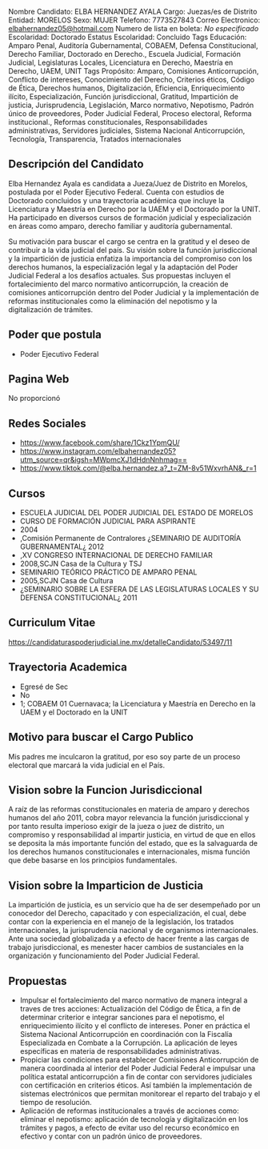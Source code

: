 Nombre Candidato: ELBA HERNANDEZ AYALA
Cargo: Juezas/es de Distrito
Entidad: MORELOS
Sexo: MUJER
Telefono: 7773527843
Correo Electronico: elbahernandez05@hotmail.com
Numero de lista en boleta: *No especificado*
Escolaridad: Doctorado
Estatus Escolaridad: Concluido
Tags Educación: Amparo Penal, Auditoría Gubernamental, COBAEM, Defensa Constitucional, Derecho Familiar, Doctorado en Derecho., Escuela Judicial, Formación Judicial, Legislaturas Locales, Licenciatura en Derecho, Maestría en Derecho, UAEM, UNIT
Tags Propósito: Amparo, Comisiones Anticorrupción, Conflicto de intereses, Conocimiento del Derecho, Criterios éticos, Código de Ética, Derechos humanos, Digitalización, Eficiencia, Enriquecimiento ilícito, Especialización, Función jurisdiccional, Gratitud, Impartición de justicia, Jurisprudencia, Legislación, Marco normativo, Nepotismo, Padrón único de proveedores, Poder Judicial Federal, Proceso electoral, Reforma institucional., Reformas constitucionales, Responsabilidades administrativas, Servidores judiciales, Sistema Nacional Anticorrupción, Tecnología, Transparencia, Tratados internacionales


## Descripción del Candidato 

Elba Hernandez Ayala es candidata a Jueza/Juez de Distrito en Morelos, postulada por el Poder Ejecutivo Federal. Cuenta con estudios de Doctorado concluidos y una trayectoria académica que incluye la Licenciatura y Maestría en Derecho por la UAEM y el Doctorado por la UNIT. Ha participado en diversos cursos de formación judicial y especialización en áreas como amparo, derecho familiar y auditoría gubernamental. 

Su motivación para buscar el cargo se centra en la gratitud y el deseo de contribuir a la vida judicial del país.  Su visión sobre la función jurisdiccional y la impartición de justicia enfatiza la importancia del compromiso con los derechos humanos, la especialización legal y la adaptación del Poder Judicial Federal a los desafíos actuales. Sus propuestas incluyen el fortalecimiento del marco normativo anticorrupción, la creación de comisiones anticorrupción dentro del Poder Judicial y la implementación de reformas institucionales como la eliminación del nepotismo y la digitalización de trámites.


## Poder que postula

- Poder Ejecutivo Federal


## Pagina Web

No proporcionó


## Redes Sociales

- https://www.facebook.com/share/1Ckz1YpmQU/
- https://www.instagram.com/elbahernandez05?utm_source=qr&igsh=MWpmcXJ1dHdnNnhmag==
- https://www.tiktok.com/@elba.hernandez.a?_t=ZM-8v51WxvrhAN&_r=1


## Cursos

- ESCUELA JUDICIAL DEL PODER JUDICIAL DEL ESTADO DE MORELOS
- CURSO DE FORMACIÓN JUDICIAL PARA ASPIRANTE
- 2004
- ,Comisión Permanente de Contralores ¿SEMINARIO DE AUDITORÍA GUBERNAMENTAL¿ 2012
- ,XV CONGRESO INTERNACIONAL DE DERECHO FAMILIAR
- 2008,SCJN Casa de la Cultura y TSJ
- SEMINARIO TEÓRICO PRÁCTICO DE AMPARO PENAL
- 2005,SCJN Casa de Cultura
- ¿SEMINARIO SOBRE LA ESFERA DE LAS LEGISLATURAS LOCALES Y SU DEFENSA CONSTITUCIONAL¿ 2011


## Curriculum Vitae

https://candidaturaspoderjudicial.ine.mx/detalleCandidato/53497/11


## Trayectoria Academica

- Egresé de Sec
- No
- 1; COBAEM 01 Cuernavaca; la Licenciatura y Maestría en Derecho en la UAEM y el Doctorado en la UNIT


## Motivo para buscar el Cargo Publico

Mis padres me inculcaron la gratitud, por eso soy parte de un proceso electoral que marcará la vida judicial en el País.


## Vision sobre la Funcion Jurisdiccional

A raíz de las reformas constitucionales en materia de amparo y derechos humanos del año 2011, cobra mayor relevancia la función jurisdiccional y por tanto resulta imperioso exigir de la jueza o juez de distrito, un compromiso y responsabilidad al impartir justicia, en virtud de que en ellos se deposita la más importante función del estado, que es la salvaguarda de los derechos humanos constitucionales e internacionales, misma función que debe basarse en los principios fundamentales.


## Vision sobre la Imparticion de Justicia

La impartición de justicia, es un servicio que ha de ser desempeñado por un conocedor del Derecho, capacitado y con especialización, el cual, debe contar con la experiencia en el manejo de la legislación, los tratados internacionales, la jurisprudencia nacional y de organismos internacionales. Ante una sociedad globalizada y a efecto de hacer frente a las cargas de trabajo jurisdiccional, es menester hacer cambios de sustanciales en la organización y funcionamiento del Poder Judicial Federal.


## Propuestas

- Impulsar el fortalecimiento del marco normativo de manera integral a traves de tres acciones:  Actualización del Código de Ética, a fin de determinar criterior e integrar sanciones para el nepotismo, el enriquecimiento ilícito y el conflicto de intereses.  Poner en práctica el Sistema Nacional Anticorrupción en coordinación con la Fiscalía Especializada en Combate a la Corrupción.  La aplicación de leyes específicas en materia de responsabilidades administrativas.
- Propiciar las condiciones para establecer Comisiones Anticorrupción de manera coordinada al interior del Poder Judicial Federal e impulsar una política estatal anticorrupción a fin de contar con servidores judiciales con certificación en criterios éticos. Así también la implementación de sistemas electrónicos que permitan monitorear el reparto del trabajo y el tiempo de resolución.
- Aplicación de reformas institucionales a través de acciones como: eliminar el nepotismo: aplicación de tecnología y digitalización en los trámites y pagos, a efecto de evitar uso del recurso económico en efectivo y contar con un padrón único de proveedores.

